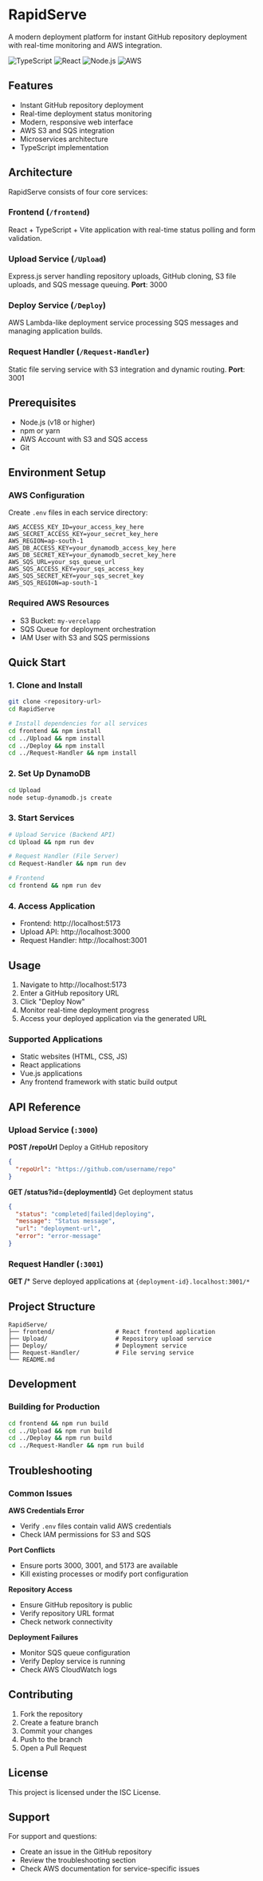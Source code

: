 # RapidServe

A modern deployment platform for instant GitHub repository deployment with real-time monitoring and AWS integration.

![TypeScript](https://img.shields.io/badge/TypeScript-007ACC?style=flat&logo=typescript&logoColor=white)
![React](https://img.shields.io/badge/React-20232A?style=flat&logo=react&logoColor=61DAFB)
![Node.js](https://img.shields.io/badge/Node.js-43853D?style=flat&logo=node.js&logoColor=white)
![AWS](https://img.shields.io/badge/AWS-FF9900?style=flat&logo=amazon-aws&logoColor=white)

## Features

- Instant GitHub repository deployment
- Real-time deployment status monitoring
- Modern, responsive web interface
- AWS S3 and SQS integration
- Microservices architecture
- TypeScript implementation

## Architecture

RapidServe consists of four core services:

### Frontend (`/frontend`)
React + TypeScript + Vite application with real-time status polling and form validation.

### Upload Service (`/Upload`)
Express.js server handling repository uploads, GitHub cloning, S3 file uploads, and SQS message queuing.
**Port**: 3000

### Deploy Service (`/Deploy`)
AWS Lambda-like deployment service processing SQS messages and managing application builds.

### Request Handler (`/Request-Handler`)
Static file serving service with S3 integration and dynamic routing.
**Port**: 3001

## Prerequisites

- Node.js (v18 or higher)
- npm or yarn
- AWS Account with S3 and SQS access
- Git

## Environment Setup

### AWS Configuration

Create `.env` files in each service directory:

```env
AWS_ACCESS_KEY_ID=your_access_key_here
AWS_SECRET_ACCESS_KEY=your_secret_key_here
AWS_REGION=ap-south-1
AWS_DB_ACCESS_KEY=your_dynamodb_access_key_here
AWS_DB_SECRET_KEY=your_dynamodb_secret_key_here
AWS_SQS_URL=your_sqs_queue_url
AWS_SQS_ACCESS_KEY=your_sqs_access_key
AWS_SQS_SECRET_KEY=your_sqs_secret_key
AWS_SQS_REGION=ap-south-1
```

### Required AWS Resources

- S3 Bucket: `my-vercelapp`
- SQS Queue for deployment orchestration
- IAM User with S3 and SQS permissions

## Quick Start

### 1. Clone and Install

```bash
git clone <repository-url>
cd RapidServe

# Install dependencies for all services
cd frontend && npm install
cd ../Upload && npm install
cd ../Deploy && npm install
cd ../Request-Handler && npm install
```

### 2. Set Up DynamoDB

```bash
cd Upload
node setup-dynamodb.js create
```

### 3. Start Services

```bash
# Upload Service (Backend API)
cd Upload && npm run dev

# Request Handler (File Server)
cd Request-Handler && npm run dev

# Frontend
cd frontend && npm run dev
```

### 4. Access Application

- Frontend: http://localhost:5173
- Upload API: http://localhost:3000
- Request Handler: http://localhost:3001

## Usage

1. Navigate to http://localhost:5173
2. Enter a GitHub repository URL
3. Click "Deploy Now"
4. Monitor real-time deployment progress
5. Access your deployed application via the generated URL

### Supported Applications

- Static websites (HTML, CSS, JS)
- React applications
- Vue.js applications
- Any frontend framework with static build output

## API Reference

### Upload Service (`:3000`)

**POST /repoUrl**
Deploy a GitHub repository
```json
{
  "repoUrl": "https://github.com/username/repo"
}
```

**GET /status?id={deploymentId}**
Get deployment status
```json
{
  "status": "completed|failed|deploying",
  "message": "Status message",
  "url": "deployment-url",
  "error": "error-message"
}
```

### Request Handler (`:3001`)

**GET /***
Serve deployed applications at `{deployment-id}.localhost:3001/*`

## Project Structure

```
RapidServe/
├── frontend/                 # React frontend application
├── Upload/                   # Repository upload service
├── Deploy/                   # Deployment service
├── Request-Handler/          # File serving service
└── README.md
```

## Development

### Building for Production

```bash
cd frontend && npm run build
cd ../Upload && npm run build
cd ../Deploy && npm run build
cd ../Request-Handler && npm run build
```

## Troubleshooting

### Common Issues

**AWS Credentials Error**
- Verify `.env` files contain valid AWS credentials
- Check IAM permissions for S3 and SQS

**Port Conflicts**
- Ensure ports 3000, 3001, and 5173 are available
- Kill existing processes or modify port configuration

**Repository Access**
- Ensure GitHub repository is public
- Verify repository URL format
- Check network connectivity

**Deployment Failures**
- Monitor SQS queue configuration
- Verify Deploy service is running
- Check AWS CloudWatch logs

## Contributing

1. Fork the repository
2. Create a feature branch
3. Commit your changes
4. Push to the branch
5. Open a Pull Request

## License

This project is licensed under the ISC License.

## Support

For support and questions:
- Create an issue in the GitHub repository
- Review the troubleshooting section
- Check AWS documentation for service-specific issues